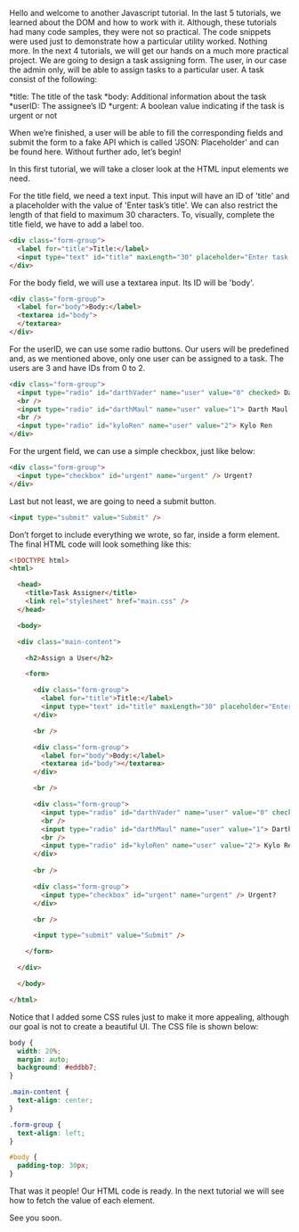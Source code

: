 Hello and welcome to another Javascript tutorial. In the last 5 tutorials, we learned about the DOM and how to work with it. Although, these tutorials had many code samples, they were not so practical. The code snippets were used just to demonstrate how a particular utility worked. Nothing more. In the next 4 tutorials, we will get our hands on a much more practical project. We are going to design a task assigning form. The user, in our case the admin only, will be able to assign tasks to a particular user. A task consist of the following:

*title: The title of the task 
*body: Additional information about the task 
*userID: The assignee’s ID 
*urgent: A boolean value indicating if the task is urgent or not

When we’re finished, a user will be able to fill the corresponding fields and submit the form to a fake API which is called 'JSON: Placeholder' and can be found here. Without further ado, let’s begin! 

In this first tutorial, we will take a closer look at the HTML input elements we need. 

For the title field, we need a text input. This input will have an ID of 'title' and a placeholder with the value of 'Enter task’s title'. We can also restrict the length of that field to maximum 30 characters. To, visually, complete the title field, we have to add a label too.

```html
<div class="form-group">
  <label for="title">Title:</label>
  <input type="text" id="title" maxLength="30" placeholder="Enter task's title"/>
</div>
```

For the body field, we will use a textarea input. Its ID will be 'body'.

```html
<div class="form-group">
  <label for="body">Body:</label>
  <textarea id="body">
  </textarea>
</div>
```

For the userID, we can use some radio buttons. Our users will be predefined and, as we mentioned above, only one user can be assigned to a task. The users are 3 and have IDs from 0 to 2.

```html
<div class="form-group">
  <input type="radio" id="darthVader" name="user" value="0" checked> Darth Vader
  <br />
  <input type="radio" id="darthMaul" name="user" value="1"> Darth Maul
  <br />
  <input type="radio" id="kyloRen" name="user" value="2"> Kylo Ren
</div>
```

For the urgent field, we can use a simple checkbox, just like below: 

```html
<div class="form-group">
  <input type="checkbox" id="urgent" name="urgent" /> Urgent?
</div>
```

Last but not least, we are going to need a submit button. 

```html
<input type="submit" value="Submit" />
```

Don’t forget to include everything we wrote, so far, inside a form element. The final HTML code will look something like this:

```html
<!DOCTYPE html>
<html>

  <head>
    <title>Task Assigner</title>
    <link rel="stylesheet" href="main.css" />
  </head>

  <body>

  <div class="main-content">

    <h2>Assign a User</h2>

    <form>

      <div class="form-group">      
        <label for="title">Title:</label>
        <input type="text" id="title" maxLength="30" placeholder="Enter task's title"/>
      </div>

      <br />

      <div class="form-group">     
        <label for="body">Body:</label>     
        <textarea id="body"></textarea>
      </div>

      <br />

      <div class="form-group">     
        <input type="radio" id="darthVader" name="user" value="0" checked> Darth Vader     
        <br />     
        <input type="radio" id="darthMaul" name="user" value="1"> Darth Maul     
        <br />     
        <input type="radio" id="kyloRen" name="user" value="2"> Kylo Ren
      </div>
      
      <br />

      <div class="form-group">
        <input type="checkbox" id="urgent" name="urgent" /> Urgent?
      </div>

      <br />

      <input type="submit" value="Submit" />

    </form>

  </div>

  </body>

</html>
```

Notice that I added some CSS rules just to make it more appealing, although our goal is not to create a beautiful UI. The CSS file is shown below:

```css
body {
  width: 20%;
  margin: auto;
  background: #eddbb7;
}

.main-content {
  text-align: center;
}

.form-group {
  text-align: left;
}

#body {
  padding-top: 30px;
}
```

That was it people! Our HTML code is ready. In the next tutorial we will see how to fetch the value of each element. 

See you soon.